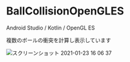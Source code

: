 # BallCollisionOpenGLES

Android Studio / Kotlin / OpenGL ES

複数のボールの衝突を計算し表示しています

![スクリーンショット 2021-01-23 16 06 37](https://user-images.githubusercontent.com/56157662/105572028-f19d6100-5d97-11eb-98eb-edb9f0795556.png)
